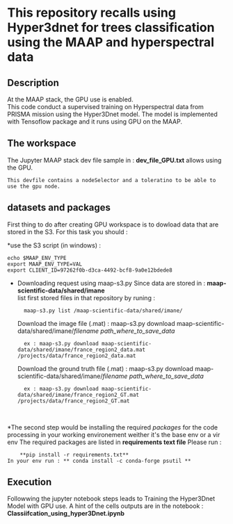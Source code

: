 
# This repository recalls using Hyper3dnet for trees classification using the MAAP  and hyperspectral data

## Description 

At the MAAP stack, the GPU use is enabled.    
This code conduct a supervised training on Hyperspectral data from PRISMA mission using the Hyper3Dnet model. 
The model is implemented with Tensoflow package and it runs using GPU on the MAAP. 

## The workspace 

The Jupyter MAAP stack dev file sample in :  **dev_file_GPU.txt** allows using the GPU. 

	This devfile contains a nodeSelector and a toleratino to be able to use the gpu node.


## datasets and packages 

First thing to do after creating GPU workspace is to dowload data that are stored in the S3. For this task you should : 

*use the S3 script (in windows) : 

    echo $MAAP_ENV_TYPE
	export MAAP_ENV_TYPE=VAL
	export CLIENT_ID=97262f0b-d3ca-4492-bcf8-9a0e12bdede8

* Downloading request using maap-s3.py
	Since data are stored in :  **maap-scientific-data/shared/imane**   
	list first stored files in that repository by runing :
	
		maap-s3.py list /maap-scientific-data/shared/imane/
	
	Download the image file (.mat) : maap-s3.py download maap-scientific-data/shared/imane/*filename* *path_where_to_save_data* 
	
		ex : maap-s3.py download maap-scientific-data/shared/imane/france_region2_data.mat /projects/data/france_region2_data.mat

	Download the ground truth file (.mat) : maap-s3.py download maap-scientific-data/shared/imane/*filename* *path_where_to_save_data*   
	
		ex : maap-s3.py download maap-scientific-data/shared/imane/france_region2_GT.mat /projects/data/france_region2_GT.mat

&nbsp;

*The second step would be installing the required *packages* for the code processing in your working environement weither it's the base env or a vir env
	The required packages are listed in **requirements text file** 
	Please run : 
		
		**pip install -r requirements.txt**
	In your env run : ** conda install -c conda-forge psutil ** 

## Execution 

Followwing the jupyter notebook steps leads to Training the Hyper3Dnet Model with GPU use.
A hint of the cells outputs are in the notebook : **Classiifcation_using_hyper3Dnet.ipynb**

